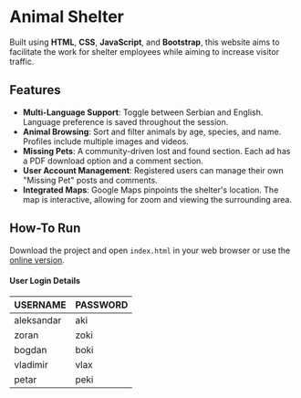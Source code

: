 # Animal Shelter

Built using **HTML**, **CSS**, **JavaScript**, and **Bootstrap**, this website aims to facilitate the work for shelter employees while aiming to increase visitor traffic.

## Features

- **Multi-Language Support**: Toggle between Serbian and English. Language preference is saved throughout the session.
- **Animal Browsing**: Sort and filter animals by age, species, and name. Profiles include multiple images and videos.
- **Missing Pets**: A community-driven lost and found section. Each ad has a PDF download option and a comment section.
- **User Account Management**: Registered users can manage their own "Missing Pet" posts and comments.
- **Integrated Maps**: Google Maps pinpoints the shelter's location. The map is interactive, allowing for zoom and viewing the surrounding area.

## How-To Run

Download the project and open `index.html` in your web browser or use the [online version](https://renatusrs.github.io/VD-Project/).

#### User Login Details

|  USERNAME  |  PASSWORD  |
|------------|------------|
| aleksandar |     aki    |
|   zoran    |     zoki   |
|   bogdan   |     boki   |
|  vladimir  |     vlax   |
|   petar    |     peki   |
